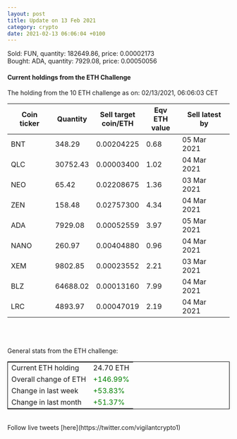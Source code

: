 ```yaml
---
layout: post
title: Update on 13 Feb 2021
category: crypto
date: 2021-02-13 06:06:04 +0100
---
```

<!-- Global site tag (gtag.js) - Google Analytics -->
<script async src="https://www.googletagmanager.com/gtag/js?id=UA-103831149-5"></script>
<script>
  window.dataLayer = window.dataLayer || [];
  function gtag(){dataLayer.push(arguments);}
  gtag('js', new Date());

  gtag('config', 'UA-103831149-5');
</script>
Sold: FUN, quantity:    182649.86, price:   0.00002173<br>Bought: ADA, quantity:      7929.08, price:   0.00050056<br>

#### Current holdings from the ETH Challenge

The holding from the 10 ETH challenge as on: 02/13/2021, 06:06:03 CET

|Coin ticker|Quantity|Sell target<br>coin/ETH|Eqv ETH<br>value|Sell latest by|
|-----------|--------|-----------|-----------|--------------|
BNT|348.29|  0.00204225|0.68|05 Mar 2021|
QLC|30752.43|  0.00003400|1.02|04 Mar 2021|
NEO|65.42|  0.02208675|1.36|03 Mar 2021|
ZEN|158.48|  0.02757300|4.34|04 Mar 2021|
ADA|7929.08|  0.00052559|3.97|05 Mar 2021|
NANO|260.97|  0.00404880|0.96|04 Mar 2021|
XEM|9802.85|  0.00023552|2.21|03 Mar 2021|
BLZ|64688.02|  0.00013160|7.99|04 Mar 2021|
LRC|4893.97|  0.00047019|2.19|04 Mar 2021|

<br>
<br>
<br>
General stats from the ETH challenge:

<table style="border:1px solid black;margin-left:auto;margin-right:auto;">
	<tbody>
	<tr>
		<td>Current ETH holding</td>
		<td>     24.70 ETH</td>
	</tr>
	<tr>
		<td>Overall change of ETH</td>
		<td><font color="green">+146.99%</font></td>
	</tr>
	<tr>
		<td>Change in last week</td>
		<td><font color="green">+53.83%</font></td>
	</tr>
	<tr>
		<td>Change in last month</td>
		<td><font color="green">+51.37%</font></td>
	</tr>
	</tbody>
</table>

<br>
Follow live tweets [here](https://twitter.com/vigilantcrypto1)
<br>
<br>